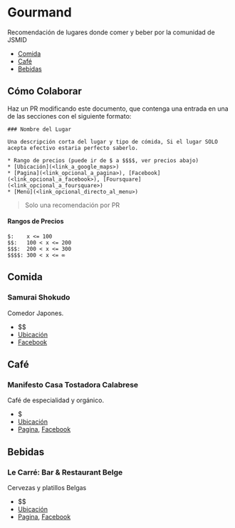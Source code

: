 # Gourmand

Recomendación de lugares donde comer y beber por la comunidad de JSMID

* [Comida](#comida)
* [Café](#café)
* [Bebidas](#bebidas)

## Cómo Colaborar

Haz un PR modificando este documento, que contenga una entrada en una de las secciones con el siguiente formato:

```
### Nombre del Lugar

Una descripción corta del lugar y tipo de cómida, Si el lugar SOLO acepta efectivo estaria perfecto saberlo.

* Rango de precios (puede ir de $ a $$$$, ver precios abajo)
* [Ubicación](<link_a_google_maps>)
* [Pagina](<link_opcional_a_pagina>), [Facebook](<link_opcional_a_facebook>), [Foursquare](<link_opcional_a_foursquare>)
* [Menú](<link_opcional_directo_al_menu>)
```

> Solo una recomendación por PR

#### Rangos de Precios

```
$:    x <= 100
$$:   100 < x <= 200
$$$:  200 < x <= 300
$$$$: 300 < x <= ∞
```

## Comida

### Samurai Shokudo

Comedor Japones.

* $$
* [Ubicación](https://goo.gl/maps/Qw8Tinto8gT2)
* [Facebook](https://www.facebook.com/tamashokudo/)

## Café

### Manifesto Casa Tostadora Calabrese

Café de especialidad y orgánico.

* $
* [Ubicación](https://goo.gl/maps/tC4yHktKqjB2)
* [Pagina](http://manifesto.mx/), [Facebook](https://www.facebook.com/manifestoMID/)

## Bebidas

### Le Carré: Bar & Restaurant Belge

Cervezas y platillos Belgas

* $$
* [Ubicación](https://goo.gl/maps/v2Syvqb7Nq72)
* [Pagina](http://www.barlecarre.com/en/home/), [Facebook](https://www.facebook.com/lecarremid/?ref=aymt_homepage_panel)
